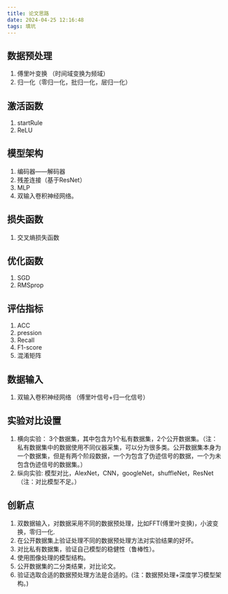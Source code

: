 ```yaml
---
title: 论文思路
date: 2024-04-25 12:16:48
tags: 填坑
---
```


## 数据预处理
1. 傅里叶变换 （时间域变换为频域）
2. 归一化（零归一化，批归一化，层归一化）


## 激活函数
1. startRule
2. ReLU

## 模型架构
1. 编码器——解码器
2. 残差连接（基于ResNet）
3. MLP
4. 双输入卷积神经网络。


## 损失函数
1. 交叉熵损失函数


## 优化函数
1. SGD
2. RMSprop

## 评估指标
1. ACC
2. pression
3. Recall
4. F1-score
5. 混淆矩阵


## 数据输入
1. 双输入卷积神经网络 （傅里叶信号+归一化信号）


## 实验对比设置
1. 横向实验： 3个数据集，其中包含为1个私有数据集，2个公开数据集。（注：私有数据集中的数据使用不同仪器采集，可以分为很多类。公开数据集本身为一个数据集，但是有两个阶段数据，一个为包含了伪迹信号的数据，一个为未包含伪迹信号的数据集。）
2. 纵向实验: 模型对比，AlexNet，CNN，googleNet，shuffleNet，ResNet（注：对比模型不足。）


## 创新点
1. 双数据输入，对数据采用不同的数据预处理，比如FFT(傅里叶变换)，小波变换，零归一化.
2. 在公开数据集上验证处理不同的数据预处理方法对实验结果的好坏。
3. 对比私有数据集，验证自己模型的稳健性（鲁棒性）。
4. 使用图像处理的模型结构。
5. 公开数据集的二分类结果，对比论文。
6. 验证选取合适的数据预处理方法是合适的。(注：数据预处理+深度学习模型架构。)